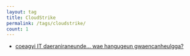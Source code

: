```yaml
---
layout: tag
title: CloudStrike
permalink: /tags/cloudstrike/
count: 1
---
```


- [coeagyi IT daeraniraneunde... wae hangugeun gwaencanheulgga?](https://ki-sung.github.io/news/news17/)
